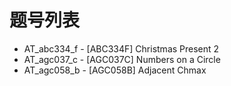 # 题号列表

- AT_abc334_f - [ABC334F] Christmas Present 2
- AT_agc037_c - [AGC037C] Numbers on a Circle
- AT_agc058_b - [AGC058B] Adjacent Chmax
